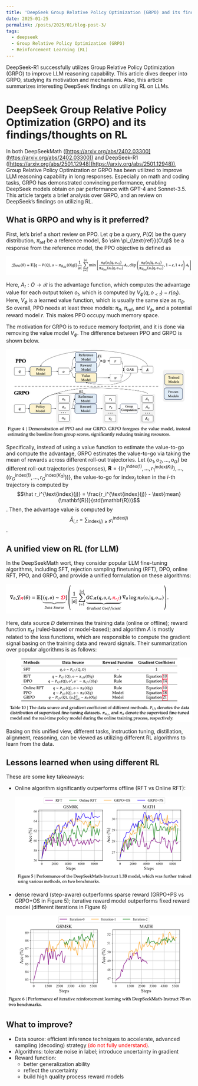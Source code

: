 ```yaml
---
title: 'DeepSeek Group Relative Policy Optimization (GRPO) and its findings/thoughts on RL'
date: 2025-01-25
permalink: /posts/2025/01/blog-post-3/
tags:
  - deepseek
  - Group Relative Policy Optimization (GRPO)
  - Reinforcement Learning (RL)
---
```


DeepSeek-R1 successfully utilizes Group Relative Policy Optimization (GRPO) to improve LLM reasoning capability. This article dives deeper into GRPO, studying its motivation and mechanisms. Also, this article summarizes interesting DeepSeek findings on utilizing RL on LLMs.

# DeepSeek Group Relative Policy Optimization (GRPO) and its findings/thoughts on RL

In both DeepSeekMath ([https://arxiv.org/abs/2402.03300](https://arxiv.org/abs/2402.03300)) and DeepSeek-R1 ([https://arxiv.org/abs/2501.12948](https://arxiv.org/abs/2501.12948)), Group Relative Policy Optimization or GRPO has been utilized to improve LLM reasoning capability in long responses. Especially on math and coding tasks, GRPO has demonstrated convincing performance, enabling DeepSeek models obtain on par performance with GPT-4 and Sonnet-3.5. This article targets a brief analysis over GRPO, and an review on DeepSeek’s findings on utilizing RL.

## What is GRPO and why is it preferred?

First, let’s brief a short review on PPO. Let $q$ be a query, $P(Q)$ be the query distribution, $\pi_{\text{ref}}$ be a reference model, $o \sim \pi_{\text{ref}}(O\q)$ be a response from the reference model, the PPO objective is defined as

![ppo](/images/grpo_ppo.png)

Here, $A_t: O \rightarrow \mathcal{R}$ is the advantage function, which computes the advantage value for each output token $o_t$, which is computed by $V_{\phi} (q, o_{< t}) - r(o_t)$. Here, $V_{\phi}$ is a learned value function, which is usually the same size as $\pi_{\theta}$. So overall, PPO needs at least three models: $\pi_{\theta}$, $\pi_{\text{ref}}$, and $V_{\phi}$, and a potential reward model $r$. This makes PPO occupy much memory space.

The motivation for GRPO is to reduce memory footprint, and it is done via removing the value model $V_{\phi}$. The difference between PPO and GRPO is shown below.

![overview](/images/grpo_overview.png)

Specifically, instead of using a value function to estimate the value-to-go and compute the advantage, GRPO estimates the value-to-go via taking the mean of rewards across different roll-out trajectories. Let $\{o_1, o_2, \ldots, o_G\}$ be different roll-out trajectories (responses), $\mathbf{R}=\{(r_1^{\text{index}(1)}, \ldots,  r_1^{\text{index}(K_1)}), \ldots, ((r_G^{\text{index}(1)}, \ldots,  r_G^{\text{index}(K_G)}))\}$, the value-to-go for $\text{index}_j$ token in the $i$-th trajectory is computed by $$\hat r_i^{\text{index}(j)} = \frac{r_i^{\text{index}(j)} - \text{mean}(\mathbf{R})}{std(\mathbf{R})}$$. Then, the advantage value is computed by $$\hat A_{i, t} = \sum_{\text{index}(j) \geq t} r_i^{\text{index}(j)}$$. 

## A unified view on  RL (for LLM)

In the DeepSeekMath wort, they consider popular LLM fine-tuning algorithms, including SFT, rejection sampling finetuning (RFT), DPO, online RFT, PPO, and GRPO, and provide a unified formulation on these algorithms:

![rl](/images/grpo_rl.png)

Here, data source $D$ determines the training data (online or offline); reward function $\pi_{rf}$ (ruled-based or model-based); and algorithm $A$ is mostly related to the loss functions, which are responsible to compute the gradient signal basing on the training data and reward signals. Their summarization over popular algorithms is as follows:

![algs](/images/grpo_algs.png)

Basing on this unified view, different tasks, instruction tuning, distillation, alignment, reasoning, can be viewed as utilizing different RL algorithms to learn from the data.

## Lessons learned when using different RL

These are some key takeaways:

- Online algorithm significantly outperforms offline (RFT vs Online RFT):
    
    ![figure5](/images/grpo_f5.png)
    
- dense reward (step-aware) outperforms sparse reward (GRPO+PS vs GRPO+OS in Figure 5); iterative reward model outperforms fixed reward model (different iterations in Figure 6)

![figure6](/images/grpo_f6.png)

## What to improve?

- Data source: efficient inference techniques to accelerate, advanced sampling (decoding) strategy <font color='red'>(do not fully understand)</font>.
- Algorithms: tolerate noise in label; introduce uncertainty in gradient
- Reward function:
    - better generalization ability
    - reflect the uncertainty
    - build high quality process reward models
